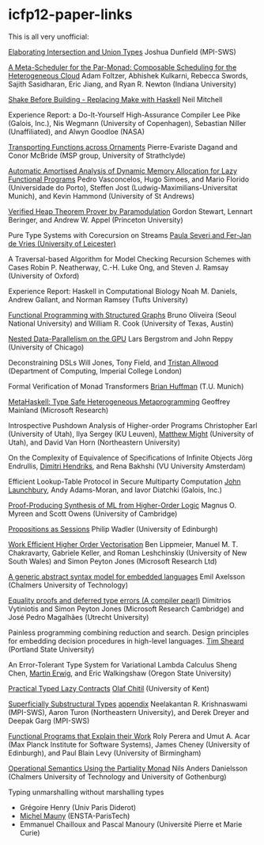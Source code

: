 icfp12-paper-links
==================

This is all very unofficial:


[Elaborating Intersection and Union Types](http://www.cs.cmu.edu/~joshuad/papers/intcomp/Dunfield12_elaboration.pdf)
Joshua Dunfield (MPI-SWS)

[A Meta-Scheduler for the Par-Monad: Composable Scheduling for the Heterogeneous Cloud](www.cs.indiana.edu/~rrnewton/papers/meta-par_submission.pdf)
Adam Foltzer, Abhishek Kulkarni, Rebecca Swords, Sajith Sasidharan, Eric Jiang, and Ryan R. Newton (Indiana University)

[Shake Before Building - Replacing Make with Haskell](http://community.haskell.org/~ndm/darcs/shake/academic/icfp2012/shake.tex)
Neil Mitchell

Experience Report: a Do-It-Yourself High-Assurance Compiler
Lee Pike (Galois, Inc.), Nis Wegmann (University of Copenhagen), Sebastian Niller (Unaffiliated), and Alwyn Goodloe (NASA)

[Transporting Functions across Ornaments](http://arxiv.org/pdf/1201.4801)
Pierre-Evariste Dagand and Conor McBride (MSP group, University of Strathclyde)

[Automatic Amortised Analysis of Dynamic Memory Allocation for Lazy Functional Programs](www.dcc.fc.up.pt/~pbv/AALazyExtended.pdf)
Pedro Vasconcelos, Hugo Simoes, and Mario Florido (Universidade do Porto), Steffen Jost (Ludwig-Maximilians-Universitat Munich), and Kevin Hammond (University of St Andrews)

[Verified Heap Theorem Prover by Paramodulation](www.cs.princeton.edu/~appel/papers/verismall.pdf)
Gordon Stewart, Lennart Beringer, and Andrew W. Appel (Princeton University)

Pure Type Systems with Corecursion on Streams
[Paula Severi and Fer-Jan de Vries (University of Leicester)](http://www.cs.le.ac.uk/people/ps56/publications.xml)

A Traversal-based Algorithm for Model Checking Recursion Schemes with Cases
Robin P. Neatherway, C.-H. Luke Ong, and Steven J. Ramsay (University of Oxford)

Experience Report: Haskell in Computational Biology
Noah M. Daniels, Andrew Gallant, and Norman Ramsey (Tufts University)

[Functional Programming with Structured Graphs](www.cs.utexas.edu/~wcook/Drafts/2012/graphs.pdf)
Bruno Oliveira (Seoul National University) and William R. Cook (University of Texas, Austin)

[Nested Data-Parallelism on the GPU](people.cs.uchicago.edu/~jhr/papers/2012/icfp12-gpu-submitted.pdf)
Lars Bergstrom and John Reppy (University of Chicago)

Deconstraining DSLs
Will Jones, Tony Field, and [Tristan Allwood](http://www.doc.ic.ac.uk/~tora/) (Department of Computing, Imperial College London)

Formal Verification of Monad Transformers
[Brian Huffman](web.cecs.pdx.edu/~brianh/talks/110713-defense.pdf) (T.U. Munich)

[MetaHaskell: Type Safe Heterogeneous Metaprogramming](http://www.eecs.harvard.edu/~mainland/projects/metahaskell/mainland-metahaskell-draft.pdf)
Geoffrey Mainland (Microsoft Research)

Introspective Pushdown Analysis of Higher-order Programs
Christopher Earl (University of Utah), Ilya Sergey (KU Leuven), [Matthew Might](http://matt.might.net/) (University of Utah), and David Van Horn (Northeastern University)

On the Complexity of Equivalence of Specifications of Infinite Objects
Jörg Endrullis, [Dimitri Hendriks](http://www.cs.vu.nl/~diem/publications.html), and Rena Bakhshi (VU University Amsterdam)

Efficient Lookup-Table Protocol in Secure Multiparty Computation
[John Launchbury](http://corp.galois.com/john-launchbury), Andy Adams-Moran, and Iavor Diatchki (Galois, Inc.)

[Proof-Producing Synthesis of ML from Higher-Order Logic](www.cl.cam.ac.uk/~mom22/miniml/hol2miniml.pdf)
Magnus O. Myreen and Scott Owens (University of Cambridge)

[Propositions as Sessions](http://homepages.inf.ed.ac.uk/wadler/papers/propositions-as-sessions/propositions-as-sessions.pdf)
Philip Wadler (University of Edinburgh)

[Work Efficient Higher Order Vectorisation](http://research.microsoft.com/en-us/um/people/simonpj/papers/ndp/replicate-icfp2012-1.pdf)
Ben Lippmeier, Manuel M. T. Chakravarty, Gabriele Keller, and Roman Leshchinskiy (University of New South Wales) and Simon Peyton Jones (Microsoft Research Ltd)

[A generic abstract syntax model for embedded languages](http://www.cse.chalmers.se/~emax/documents/astModel-icfp2012-submitted.pdf)
Emil Axelsson (Chalmers University of Technology)

[Equality proofs and deferred type errors (A compiler pearl)](http://research.microsoft.com/en-us/um/people/simonpj/papers/ext-f/icfp12.pdf)
Dimitrios Vytiniotis and Simon Peyton Jones (Microsoft Research Cambridge) and José Pedro Magalhães (Utrecht University)

Painless programming combining reduction and search. Design principles for embedding decision procedures in high-level languages.
[Tim Sheard](http://web.cecs.pdx.edu/~sheard/) (Portland State University)

An Error-Tolerant Type System for Variational Lambda Calculus
Sheng Chen, [Martin Erwig](http://web.engr.oregonstate.edu/~erwig/), and Eric Walkingshaw (Oregon State University)

[Practical Typed Lazy Contracts](www.cs.kent.ac.uk/~oc/contracts.html)
[Olaf Chitil](http://www.cs.kent.ac.uk/people/staff/oc/) (University of Kent)

[Superficially Substructural Types](http://www.cs.cmu.edu/~neelk/icfp12-superficial-krishnaswami-turon-dreyer-garg.pdf) [appendix](www.cs.cmu.edu/~neelk/icfp12-appendix.pdf)
Neelakantan R. Krishnaswami (MPI-SWS), Aaron Turon (Northeastern University), and Derek Dreyer and Deepak Garg (MPI-SWS)

[Functional Programs that Explain their Work](dynamicaspects.org/papers/icfp12-submitted.pdf)
Roly Perera and Umut A. Acar (Max Planck Institute for Software Systems), James Cheney (University of Edinburgh), and Paul Blain Levy (University of Birmingham)

[Operational Semantics Using the Partiality Monad](www.cse.chalmers.se/~nad/publications/danielsson-aim11-talk.pdf)
Nils Anders Danielsson (Chalmers University of Technology and University of Gothenburg)

Typing unmarshalling without marshalling types

* Grégoire Henry (Univ Paris Diderot)
* [Michel Mauny](http://www.mauny.net/index.en.php) (ENSTA-ParisTech)
* Emmanuel Chailloux and Pascal Manoury (Université Pierre et Marie Curie)

